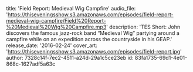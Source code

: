 title: 'Field Report: Medieval Wig Campfire'
audio_file: 'https://thiseveningsshow.s3.amazonaws.com/episodes/field-report-medieval-wig-campfire/Field%20Report-%20Medieval%20Wig%20Campfire.mp3'
description: 'TES Short: John discovers the famous jazz-rock band “Medieval Wig” partying around a campfire while on an expedition across the countryside in his GEAP.'
release_date: '2016-02-24'
cover_art: 'https://thiseveningsshow.s3.amazonaws.com/episodes/field-report.jpg'
author: 7328c14f-7ec2-4511-a24d-29a1c5ce23eb
id: 83fa1735-69d1-4e01-868c-1627adf5a63c

